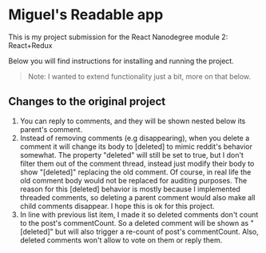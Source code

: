 # Miguel's Readable app

This is my project submission for the React Nanodegree module 2: React+Redux

Below you will find instructions for installing and running the project.

> Note: I wanted to extend functionality just a bit, more on that below.

## Changes to the original project

1. You can reply to comments, and they will be shown nested below its parent's comment.
2. Instead of removing comments (e.g disappearing), when you delete a comment it will change its body to [deleted] to mimic reddit's behavior somewhat. The property "deleted" will still be set to true, but I don't filter them out of the comment thread, instead just modify their body to show "[deleted]" replacing the old comment. Of course, in real life the old comment body would not be replaced for auditing purposes. The reason for this [deleted] behavior is mostly because I implemented threaded comments, so deleting a parent comment would also make all child comments disappear. I hope this is ok for this project.
3. In line with previous list item, I made it so deleted comments don't count to the post's commentCount. So a deleted comment will be shown as "[deleted]" but will also trigger a re-count of post's commentCount. Also, deleted comments won't allow to vote on them or reply them.


